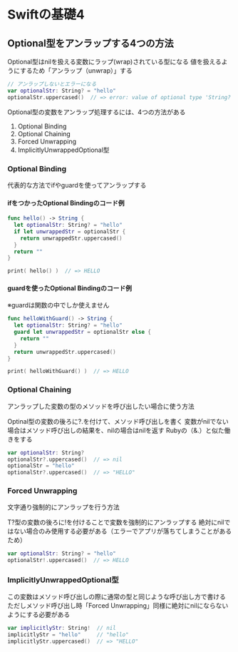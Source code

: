 # Swiftの基礎4

## Optional型をアンラップする4つの方法

Optional型はnilを扱える変数にラップ(wrap)されている型になる
値を扱えるようにするため「アンラップ（unwrap）」する

```swift
// アンラップしないとエラーになる
var optionalStr: String? = "hello"
optionalStr.uppercased()  // => error: value of optional type 'String?' not unwrapped
```

Optional型の変数をアンラップ処理するには、4つの方法がある

1. Optional Binding
1. Optional Chaining
1. Forced Unwrapping
1. ImplicitlyUnwrappedOptional型

### Optional Binding

代表的な方法でifやguardを使ってアンラップする

#### ifをつかったOptional Bindingのコード例

```swift
func hello() -> String {
  let optionalStr: String? = "hello"
  if let unwrappedStr = optionalStr {
    return unwrappedStr.uppercased()
  }
  return ""
}

print( hello() )  // => HELLO
```

#### guardを使ったOptional Bindingのコード例

※guardは関数の中でしか使えません

```swift
func helloWithGuard() -> String {
  let optionalStr: String? = "hello"
  guard let unwrappedStr = optionalStr else {
    return ""
  }
  return unwrappedStr.uppercased()
}

print( helloWithGuard() )  // => HELLO
```

### Optional Chaining

アンラップした変数の型のメソッドを呼び出したい場合に使う方法

Optinal型の変数の後ろに?.を付けて、メソッド呼び出しを書く
変数がnilでない場合はメソッド呼び出しの結果を、nilの場合はnilを返す
Rubyの（&.）と似た働きをする

```swift
var optionalStr: String?
optionalStr?.uppercased()  // => nil
optionalStr = "hello"
optionalStr?.uppercased()  // => "HELLO"
```

### Forced Unwrapping

文字通り強制的にアンラップを行う方法

T?型の変数の後ろに!を付けることで変数を強制的にアンラップする
絶対にnilではない場合のみ使用する必要がある（エラーでアプリが落ちてしまうことがあるため）

```swift
var optionalStr: String? = "hello"
optionalStr!.uppercased()  // => HELLO
```

### ImplicitlyUnwrappedOptional型

この変数はメソッド呼び出しの際に通常の型と同じような呼び出し方で書ける
ただしメソッド呼び出し時「Forced Unwrapping」同様に絶対にnilにならないようにする必要がある

```swift
var implicitlyStr: String!  // nil
implicitlyStr = "hello"     // "hello"
implicitlyStr.uppercased()  // => "HELLO"
```
